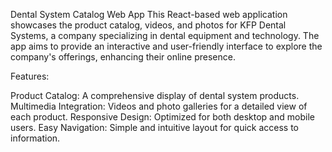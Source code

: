 Dental System Catalog Web App
This React-based web application showcases the product catalog, videos, and photos for KFP Dental Systems, a company specializing in dental equipment and technology. The app aims to provide an interactive and user-friendly interface to explore the company's offerings, enhancing their online presence.

Features:

Product Catalog: A comprehensive display of dental system products.
Multimedia Integration: Videos and photo galleries for a detailed view of each product.
Responsive Design: Optimized for both desktop and mobile users.
Easy Navigation: Simple and intuitive layout for quick access to information.
